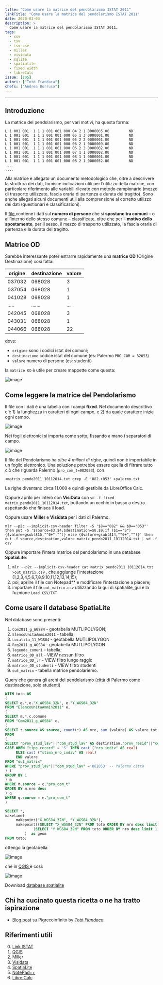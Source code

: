 ```yaml
---
title: "Come usare la matrice del pendolarismo ISTAT 2011"
linkTitle: "Come usare la matrice del pendolarismo ISTAT 2011"
date: 2020-03-03
description: >
  Come usare la matrice del pendolarismo ISTAT 2011.
tags:
  - csv
  - tsv
  - tsv-csv
  - miller
  - visidata
  - sqlite
  - spatialite
  - fixed width
  - libreCalc
issue: [105]
autori: ["Totò Fiandaca"]
chefs: ["Andrea Borruso"]
---
```


---

## Introduzione

La matrice del pendolarismo, per vari motivi, ha questa forma:

```
L 1 001 001  1 1 1 001 001 000 04 2 1 0000005.00         ND  
L 1 001 001  1 1 1 001 001 000 05 1 3 0000001.00         ND  
L 1 001 001  1 1 1 001 001 000 05 2 2 0000001.00         ND  
L 1 001 001  1 1 1 001 001 000 06 2 1 0000009.00         ND  
L 1 001 001  1 1 1 001 001 000 06 2 2 0000002.00         ND  
L 1 001 001  1 1 1 001 001 000 07 1 1 0000002.00         ND  
L 1 001 001  1 1 1 001 001 000 08 1 1 0000001.00         ND  
L 1 001 001  1 1 1 001 001 000 08 2 1 0000052.00         ND  
....
....
```

Alla matrice è allegato un documento metodologico che, oltre a descrivere la struttura dei dati, fornisce indicazioni utili per l’utilizzo della matrice, con particolare riferimento alle variabili rilevate con metodo campionario (mezzo di trasporto utilizzato, fascia oraria di partenza e durata del tragitto). Sono anche allegati alcuni documenti utili alla comprensione al corretto utilizzo dei dati (questionari e classificazioni).

Il [file ](http://www.istat.it/storage/cartografia/matrici_pendolarismo/matrici_pendolarismo_2011.zip) contiene i dati sul **numero di persone** che si **spostano tra comuni** – o all’interno dello stesso comune – classificate, oltre che per il **motivo dello spostamento**, per il sesso, il mezzo di trasporto utilizzato, la fascia oraria di partenza e la durata del tragitto.

## Matrice OD

Sarebbe interessante poter estrarre rapidamente una **matrice OD** (Origine Destinazione) cosi fatta:

origine|destinazione|valore
-------|------------|-----
037032|068028|3
037054|068028|1
041028|068028|1
.....|.......|...
042045|068028|3
043031|068028|1
044066|068028|22

dove:

* `origine` sono i codici istat dei comuni;
* `destinazione` codice istat del comune (es: Palermo `PRO_COM = 82053`)
* `valore` numero di persone (es: studenti)

la `matrice OD` è utile per creare mappette come questa:

![image](https://user-images.githubusercontent.com/7631137/72556528-1b779a00-389f-11ea-9269-5af5bbeac7bc.png)

## Come leggere la matrice del Pendolarismo

Il file con i dati è una tabella con i campi **fixed**. Nel documento descrittivo c'è 1) la lunghezza in caratteri di ogni campo, e 2) da quale carattere inizia ogni campo.

![image](https://user-images.githubusercontent.com/30607/72565191-a1044580-38b1-11ea-81e4-8fda777f2348.png)

Nei fogli elettronici si importa come sotto, fissando a mano i separatori di campo.

![image](https://user-images.githubusercontent.com/30607/72565302-dad54c00-38b1-11ea-8df1-114e82010606.png)

Il file del Pendolarismo ha _oltre 4 milioni di righe_, quindi non è importabile in un foglio elettronico. Una soluzione potrebbe essere quella di filtrare tutto ciò che riguarda Palermo (`pro_com_t=082053`), con 

```
<matrix_pendo2011_10112014.txt grep -E '082.+053' >palermo.txt
```

Le righe diventano circa 11.000 e quindi gestibile da LibreOffice Calc.

Oppure aprilo per intero con **VisiData** con `vd -f fixed matrix_pendo2011_10112014.txt`, buttando un occhio in basso a destra aspettando che finisca il load.

Oppure usare **Miller** e **Visidata** per i dati di Palermo:

```
mlr --p2c --implicit-csv-header filter -S '$8=="082" && $9=="053"' then put -S '$source=$3.$4;$destination=$8.$9;if ($1=="S") {$valore=gsub($15,"^0+","")} else {$valore=gsub($14,"^0+","")}' then cut -f source,destination,valore matrix_pendo2011_10112014.txt | vd -f csv
```

Oppure importare l'intera matrice del pendolarismo in una database **SpatiaLite**:

1. `mlr --p2c --implicit-csv-header cat matrix_pendo2011_10112014.txt >out_matrix.csv` , che aggiunge l'intestazione (1,2,3,4,5,6,7,8,9,10,11,12,13,14,15);
2. poi, aprilre il file con Notepad** e modificare l'intestazione a piacere;
3. importare il file `out_matrix.csv` utilizzando la gui di spatialite_gui e la fuznione `Load CSV/TXT`

##  Come usare il database SpatiaLite

Nel database sono presenti:

1. `Com2011_g_WGS84` - geotabella MUTLIPOLYGON;
2. `ElencoUnitaAmmin2011` - tabella;
3. `Localita_11_WGS84` - geotabella MUTLIPOLYGON
4. `Reg2011_g_WGS84` - geotabella MUTLIPOLYGON
5. `legenda_comuni` - tabella;
6. `matrice_OD_all` - VIEW nessun filtro
7. `matrice_OD_lr` - VIEW filtro lungo raggio
8. `matrice_OD_studenti` - VIEW filtro studenti
9. `out_matrix` - tabella matrice pendolariemo.

Query che genera gli archi del pendolarismo (città di Palermo come destinazione, solo studenti)

```SQL
WITH toto AS
(
SELECT q.*,e."X_WGS84_32N", e."Y_WGS84_32N"
FROM "ElencoUnitaAmmin2011" e,
(
SELECT m.*,c.comune
FROM "Com2011_g_WGS84" c,
(
SELECT t.source AS source, count(*) AS nro, sum (valore) AS valore_tot
FROM
(
SELECT "prov_stud_lav"||"com_stud_lav" AS destination,"prov_resid"||"com_resid" AS source, 
CASE WHEN "tipo_record" = 'S' THEN cast ("nro_indiv" AS real)
     ELSE cast ("stima_nro_indiv" AS real)
     END valore
FROM "out_matrix"
WHERE "prov_stud_lav"||"com_stud_lav" ='082053' -- Palermo città
) t
GROUP BY 1
) m
WHERE m.source = c."pro_com_t"
ORDER BY m.nro desc
) q
WHERE q.source = e."pro_com_t"
)

SELECT *,
makeline(
	 makepoint("X_WGS84_32N", "Y_WGS84_32N"),
	 makepoint((SELECT "X_WGS84_32N" FROM toto ORDER BY nro desc limit 1), 
		     (SELECT "Y_WGS84_32N" FROM toto ORDER BY nro desc limit 1)) 
         )	as geom
FROM toto;
```

ottengo la geotabella:

![image](https://user-images.githubusercontent.com/7631137/72679835-623ddd80-3ab3-11ea-9a93-2f56689348d6.png)

che in [QGIS ](https://qgis.org/it/site/)è cosi:

![image](https://user-images.githubusercontent.com/7631137/72679866-d5475400-3ab3-11ea-8c15-ad4f08f74e25.png)

Download [database spatialite](5kYjTDB39fGKX5RwRx7hTkBQ2ZyPkHdLsygoFUfZYRE)

## Chi ha cucinato questa ricetta o ne ha tratto ispirazione

- [Blog post](https://pigrecoinfinito.com/2020/01/15/pendolarismo-come-creare-un-hub-line-con-qgis/) su Pigrecoinfinito by  _[Totò Fiandaca](https://twitter.com/totofiandaca?lang=it)_

## Riferimenti utili

0. [Link ISTAT](https://www.istat.it/it/archivio/139381)
1. [QGIS](https://qgis.org/it/site/)
2. [Miller](https://github.com/johnkerl/miller)
3. [Visidata](http://visidata.org/man/)
4. [SpatiaLite](https://www.gaia-gis.it/fossil/libspatialite/index)
5. [NotePad++](https://notepad-plus-plus.org/)
6. [Libre Calc](https://it.libreoffice.org/)


